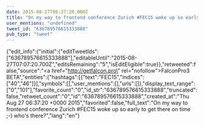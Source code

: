 ```yaml
---
date: 2015-08-27T06:37:20.000Z
title: "On my way to frontend conference Zurich #FEC15 woke up so early to get there on time ;-) who's there?″"
user_mentions: "undefined"
tweet_id: "636789576615333888"
pub_type: "tweet"
---
```

{"edit_info":{"initial":{"editTweetIds":["636789576615333888"],"editableUntil":"2015-08-27T07:07:20.700Z","editsRemaining":"5","isEditEligible":true}},"retweeted":false,"source":"<a href=\"http://getfalcon.pro\" rel=\"nofollow\">FalconPro3 BETA</a>","entities":{"hashtags":[{"text":"FEC15","indices":["40","46"]}],"symbols":[],"user_mentions":[],"urls":[]},"display_text_range":["0","101"],"favorite_count":"0","id_str":"636789576615333888","truncated":false,"retweet_count":"0","id":"636789576615333888","created_at":"Thu Aug 27 06:37:20 +0000 2015","favorited":false,"full_text":"On my way to frontend conference Zurich #FEC15 woke up so early to get there on time ;-) who's there?","lang":"en"}
